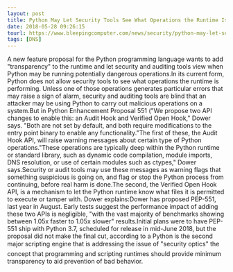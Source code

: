 ```yaml
---
layout: post
title: Python May Let Security Tools See What Operations the Runtime Is Performing
date: 2018-05-28 09:26:15
tourl: https://www.bleepingcomputer.com/news/security/python-may-let-security-tools-see-what-operations-the-runtime-is-performing/
tags: [DNS]
---
```

A new feature proposal for the Python programming language wants to add "transparency" to the runtime and let security and auditing tools view when Python may be running potentially dangerous operations.In its current form, Python does not allow security tools to see what operations the runtime is performing. Unless one of those operations generates particular errors that may raise a sign of alarm, security and auditing tools are blind that an attacker may be using Python to carry out malicious operations on a system.But in Python Enhancement Proposal 551 ("We propose two API changes to enable this: an Audit Hook and Verified Open Hook," Dower says. "Both are not set by default, and both require modifications to the entry point binary to enable any functionality."The first of these, the Audit Hook API, will raise warning messages about certain type of Python operations."These operations are typically deep within the Python runtime or standard library, such as dynamic code compilation, module imports, DNS resolution, or use of certain modules such as ctypes," Dower says.Security or audit tools may use these messages as warning flags that something suspicious is going on, and flag or stop the Python process from continuing, before real harm is done.The second, the Verified Open Hook API, is a mechanism to let the Python runtime know what files it is permitted to execute or tamper with. Dower explains:Dower has proposed PEP-551, last year in August. Early tests suggest the performance impact of adding these two APIs is negligible, "with the vast majority of benchmarks showing between 1.05x faster to 1.05x slower" results.Initial plans were to have PEP-551 ship with Python 3.7, scheduled for release in mid-June 2018, but the proposal did not make the final cut, according to a Python is the second major scripting engine that is addressing the issue of "security optics" the concept that programming and scripting runtimes should provide minimum transparency to aid prevention of bad behavior. 